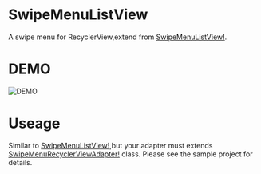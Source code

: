 SwipeMenuListView
=================
A swipe menu for RecyclerView,extend from [SwipeMenuListView!](https://github.com/baoyongzhang/SwipeMenuListView).

DEMO
====
![DEMO](https://github.com/TUBB/SwipeMenuRecyclerView/blob/master/art/simple.gif)

Useage
======
Similar to [SwipeMenuListView!](https://github.com/baoyongzhang/SwipeMenuListView),but your adapter must extends [SwipeMenuRecyclerViewAdapter!](https://github.com/TUBB/SwipeMenuRecyclerView/blob/master/library/src/main/java/com/tubb/smrv/SwipeMenuRecyclerViewAdapter.java) class.
Please see the sample project for details.
